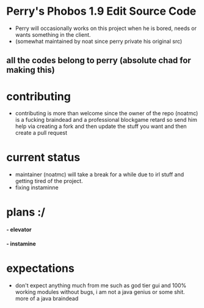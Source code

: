 # Perry's Phobos 1.9 Edit Source Code 
- Perry will occasionally works on this project when he is bored, needs or wants something in the client.
- (somewhat maintained by noat since perry private his original src)
## all the codes belong to perry (absolute chad for making this)
# contributing
- contributing is more than welcome since the owner of the repo (noatmc) is a fucking braindead and a professional blockgame retard so send him help via creating a fork and then update the stuff you want and then create a pull request
# current status
- maintainer (noatmc) will take a break for a while due to irl stuff and getting tired of the project. 
- fixing instaminne
# plans :/
#### - elevator
#### - instamine
# expectations
- don't expect anything much from me such as god tier gui and 100% working modules without bugs, i am not a java genius or some shit. more of a java braindead
